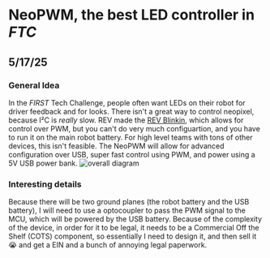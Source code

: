 # NeoPWM, the best LED controller in *FTC*

## 5/17/25 
### General Idea
In the *FIRST* Tech Challenge, people often want LEDs on their robot for driver feedback and for looks. There isn't a great way to control neopixel, because I²C is *really* slow. REV made the [REV Blinkin](https://www.revrobotics.com/rev-11-1105/), which allows for control over PWM, but you can't do very much configuartion, and you have to run it on the main robot battery. For high level teams with tons of other devices, this isn't feasible. The NeoPWM will allow for advanced configuration over USB, super fast control using PWM, and power using a 5V USB power bank. 
![overall diagram](https://github.com/user-attachments/assets/74077d70-7bf5-4275-93e0-2e6ccef1b2a3)
### Interesting details
Because there will be two ground planes (the robot battery and the USB battery), I will need to use a optocoupler to pass the PWM signal to the MCU, which will be powered by the USB battery. Because of the complexity of the device, in order for it to be legal, it needs to be a Commercial Off the Shelf (COTS) component, so essentially I need to design it, and then sell it :sob: and get a EIN and a bunch of annoying legal paperwork.

